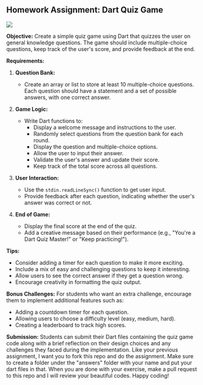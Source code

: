 ## Homework Assignment: Dart Quiz Game

<img src="https://img.freepik.com/premium-vector/quiz-logo-with-speech-bubble-icon_149152-811.jpg?w=1800"/>

**Objective:**
Create a simple quiz game using Dart that quizzes the user on general knowledge questions. The game should include multiple-choice questions, keep track of the user's score, and provide feedback at the end.

**Requirements:**

1. **Question Bank:**
   - Create an array or list to store at least 10 multiple-choice questions. Each question should have a statement and a set of possible answers, with one correct answer.

2. **Game Logic:**
   - Write Dart functions to:
     - Display a welcome message and instructions to the user.
     - Randomly select questions from the question bank for each round.
     - Display the question and multiple-choice options.
     - Allow the user to input their answer.
     - Validate the user's answer and update their score.
     - Keep track of the total score across all questions.

3. **User Interaction:**
   - Use the `stdin.readLineSync()` function to get user input.
   - Provide feedback after each question, indicating whether the user's answer was correct or not.

4. **End of Game:**
   - Display the final score at the end of the quiz.
   - Add a creative message based on their performance (e.g., "You're a Dart Quiz Master!" or "Keep practicing!").

**Tips:**

- Consider adding a timer for each question to make it more exciting.
- Include a mix of easy and challenging questions to keep it interesting.
- Allow users to see the correct answer if they get a question wrong.
- Encourage creativity in formatting the quiz output.

**Bonus Challenges:**
For students who want an extra challenge, encourage them to implement additional features such as:
- Adding a countdown timer for each question.
- Allowing users to choose a difficulty level (easy, medium, hard).
- Creating a leaderboard to track high scores.

**Submission:**
Students can submit their Dart files containing the quiz game code along with a brief reflection on their design choices and any challenges they faced during the implementation.
Like your previous assignment, I want you to fork this repo and do the assignment. Make sure to create a folder under the "answers" folder with your name and put your dart files in that.
When you are done with your exercise, make a pull request to this repo and I will review your beautiful codes. Happy coding!
